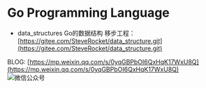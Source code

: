 # Go Programming Language

- data_structures Go的数据结构 移步工程：[https://gitee.com/SteveRocket/data_structure.git](https://gitee.com/SteveRocket/data_structure.git)

BLOG: [https://mp.weixin.qq.com/s/0yqGBPbOI6QxHqK17WxU8Q](https://mp.weixin.qq.com/s/0yqGBPbOI6QxHqK17WxU8Q)  
![微信公众号](./../static/wechat.png)


















